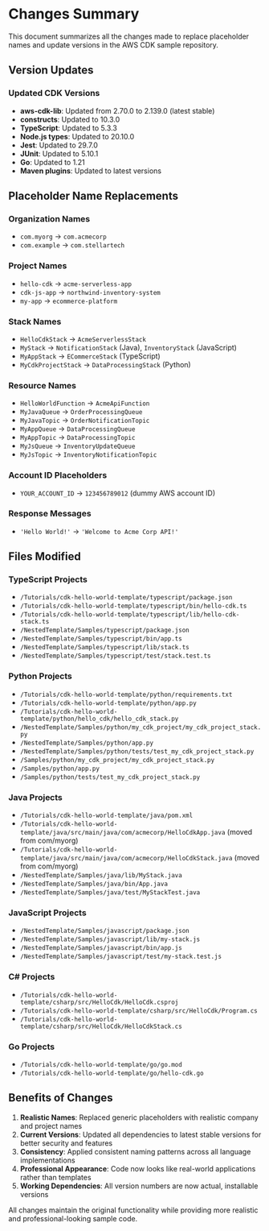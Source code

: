 # Changes Summary

This document summarizes all the changes made to replace placeholder names and update versions in the AWS CDK sample repository.

## Version Updates

### Updated CDK Versions
- **aws-cdk-lib**: Updated from 2.70.0 to 2.139.0 (latest stable)
- **constructs**: Updated to 10.3.0
- **TypeScript**: Updated to 5.3.3
- **Node.js types**: Updated to 20.10.0
- **Jest**: Updated to 29.7.0
- **JUnit**: Updated to 5.10.1
- **Go**: Updated to 1.21
- **Maven plugins**: Updated to latest versions

## Placeholder Name Replacements

### Organization Names
- `com.myorg` → `com.acmecorp`
- `com.example` → `com.stellartech`

### Project Names
- `hello-cdk` → `acme-serverless-app`
- `cdk-js-app` → `northwind-inventory-system`
- `my-app` → `ecommerce-platform`

### Stack Names
- `HelloCdkStack` → `AcmeServerlessStack`
- `MyStack` → `NotificationStack` (Java), `InventoryStack` (JavaScript)
- `MyAppStack` → `ECommerceStack` (TypeScript)
- `MyCdkProjectStack` → `DataProcessingStack` (Python)

### Resource Names
- `HelloWorldFunction` → `AcmeApiFunction`
- `MyJavaQueue` → `OrderProcessingQueue`
- `MyJavaTopic` → `OrderNotificationTopic`
- `MyAppQueue` → `DataProcessingQueue`
- `MyAppTopic` → `DataProcessingTopic`
- `MyJsQueue` → `InventoryUpdateQueue`
- `MyJsTopic` → `InventoryNotificationTopic`

### Account ID Placeholders
- `YOUR_ACCOUNT_ID` → `123456789012` (dummy AWS account ID)

### Response Messages
- `'Hello World!'` → `'Welcome to Acme Corp API!'`

## Files Modified

### TypeScript Projects
- `/Tutorials/cdk-hello-world-template/typescript/package.json`
- `/Tutorials/cdk-hello-world-template/typescript/bin/hello-cdk.ts`
- `/Tutorials/cdk-hello-world-template/typescript/lib/hello-cdk-stack.ts`
- `/NestedTemplate/Samples/typescript/package.json`
- `/NestedTemplate/Samples/typescript/bin/app.ts`
- `/NestedTemplate/Samples/typescript/lib/stack.ts`
- `/NestedTemplate/Samples/typescript/test/stack.test.ts`

### Python Projects
- `/Tutorials/cdk-hello-world-template/python/requirements.txt`
- `/Tutorials/cdk-hello-world-template/python/app.py`
- `/Tutorials/cdk-hello-world-template/python/hello_cdk/hello_cdk_stack.py`
- `/NestedTemplate/Samples/python/my_cdk_project/my_cdk_project_stack.py`
- `/NestedTemplate/Samples/python/app.py`
- `/NestedTemplate/Samples/python/tests/test_my_cdk_project_stack.py`
- `/Samples/python/my_cdk_project/my_cdk_project_stack.py`
- `/Samples/python/app.py`
- `/Samples/python/tests/test_my_cdk_project_stack.py`

### Java Projects
- `/Tutorials/cdk-hello-world-template/java/pom.xml`
- `/Tutorials/cdk-hello-world-template/java/src/main/java/com/acmecorp/HelloCdkApp.java` (moved from com/myorg)
- `/Tutorials/cdk-hello-world-template/java/src/main/java/com/acmecorp/HelloCdkStack.java` (moved from com/myorg)
- `/NestedTemplate/Samples/java/lib/MyStack.java`
- `/NestedTemplate/Samples/java/bin/App.java`
- `/NestedTemplate/Samples/java/test/MyStackTest.java`

### JavaScript Projects
- `/NestedTemplate/Samples/javascript/package.json`
- `/NestedTemplate/Samples/javascript/lib/my-stack.js`
- `/NestedTemplate/Samples/javascript/bin/app.js`
- `/NestedTemplate/Samples/javascript/test/my-stack.test.js`

### C# Projects
- `/Tutorials/cdk-hello-world-template/csharp/src/HelloCdk/HelloCdk.csproj`
- `/Tutorials/cdk-hello-world-template/csharp/src/HelloCdk/Program.cs`
- `/Tutorials/cdk-hello-world-template/csharp/src/HelloCdk/HelloCdkStack.cs`

### Go Projects
- `/Tutorials/cdk-hello-world-template/go/go.mod`
- `/Tutorials/cdk-hello-world-template/go/hello-cdk.go`

## Benefits of Changes

1. **Realistic Names**: Replaced generic placeholders with realistic company and project names
2. **Current Versions**: Updated all dependencies to latest stable versions for better security and features
3. **Consistency**: Applied consistent naming patterns across all language implementations
4. **Professional Appearance**: Code now looks like real-world applications rather than templates
5. **Working Dependencies**: All version numbers are now actual, installable versions

All changes maintain the original functionality while providing more realistic and professional-looking sample code.